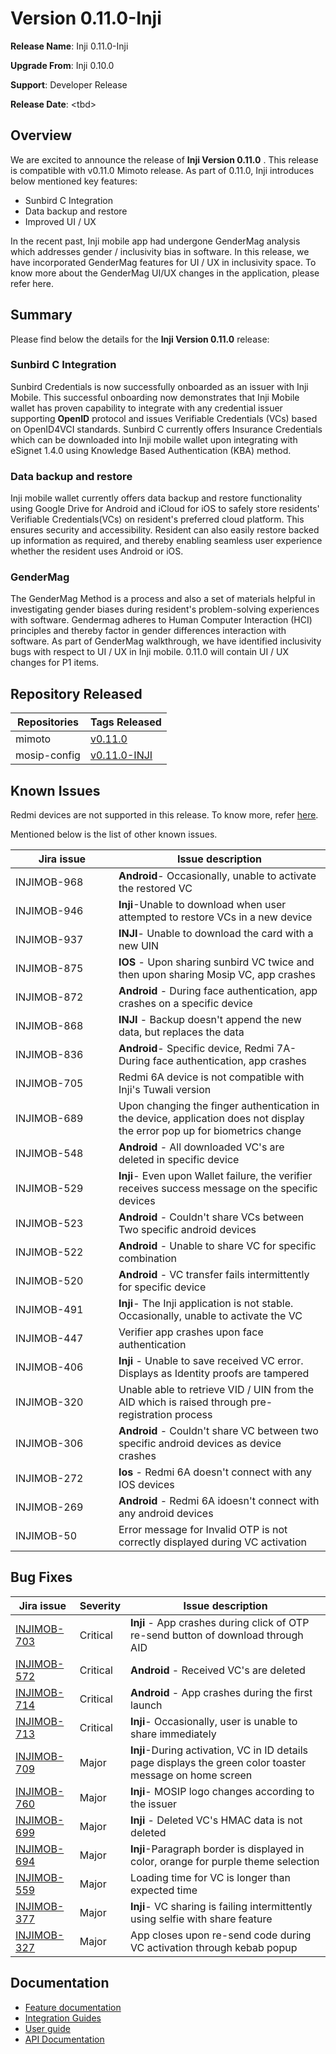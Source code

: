 # Version 0.11.0-Inji

**Release Name**: Inji 0.11.0-Inji

**Upgrade From**: Inji 0.10.0

**Support**: Developer Release

**Release Date**: \<tbd>

## Overview

We are excited to announce the release of **Inji Version 0.11.0** . This release is compatible with v0.11.0 Mimoto release. As part of 0.11.0, Inji introduces below mentioned key features:

* Sunbird C Integration
* Data backup and restore
* Improved UI / UX

In the recent past, Inji mobile app had undergone GenderMag analysis which addresses gender / inclusivity bias in software. In this release, we have incorporated GenderMag features for UI / UX in inclusivity space. To know more about the GenderMag UI/UX changes in the application, please refer here.

## Summary

Please find below the details for the **Inji Version 0.11.0** release:

### Sunbird C Integration

Sunbird Credentials is now successfully onboarded as an issuer with Inji Mobile. This successful onboarding now demonstrates that Inji Mobile wallet has proven capability to integrate with any credential issuer supporting **OpenID** protocol and issues Verifiable Credentials (VCs) based on OpenID4VCI standards. Sunbird C currently offers Insurance Credentials which can be downloaded into Inji mobile wallet upon integrating with eSignet 1.4.0 using Knowledge Based Authentication (KBA) method.

### Data backup and restore

Inji mobile wallet currently offers data backup and restore functionality using Google Drive for Android and iCloud for iOS to safely store residents' Verifiable Credentials(VCs) on resident's preferred cloud platform. This ensures security and accessibility. Resident can also easily restore backed up information as required, and thereby enabling seamless user experience whether the resident uses Android or iOS.

### GenderMag

The GenderMag Method is a process and also a set of materials helpful in investigating gender biases during resident's problem-solving experiences with software. Gendermag adheres to Human Computer Interaction (HCI) principles and thereby factor in gender differences interaction with software. As part of GenderMag walkthrough, we have identified inclusivity bugs with respect to UI / UX in Inji mobile. 0.11.0 will contain UI / UX changes for P1 items.

## Repository Released

| **Repositories** | **Tags Released**                      |
| ---------------- | -------------------------------------- |
| mimoto           | [v0.11.0](version-0.11.0-inji.md)      |
| mosip-config     | [v0.11.0-INJI](version-0.11.0-inji.md) |

## Known Issues

Redmi devices are not supported in this release. To know more, refer [here](https://mosip.atlassian.net/issues/?filter=-4\&jql=labels%20%3D%20redmi%20order%20by%20created%20DESC).

Mentioned below is the list of other known issues.

<table><thead><tr><th width="149">Jira issue</th><th>Issue description</th></tr></thead><tbody><tr><td>INJIMOB-968</td><td><strong>Android</strong>- Occasionally, unable to activate the restored VC</td></tr><tr><td>INJIMOB-946</td><td><strong>Inji</strong>-Unable to download when user attempted to restore VCs in a new device</td></tr><tr><td>INJIMOB-937</td><td><strong>INJI</strong>- Unable to download the card with a new UIN</td></tr><tr><td>INJIMOB-875</td><td><strong>IOS</strong> - Upon sharing sunbird VC twice and then upon sharing Mosip VC, app crashes</td></tr><tr><td>INJIMOB-872</td><td><strong>Android</strong> - During face authentication, app crashes on a specific device</td></tr><tr><td>INJIMOB-868</td><td><strong>INJI</strong> - Backup doesn't append the new data, but replaces the data</td></tr><tr><td>INJIMOB-836</td><td><strong>Android</strong>- Specific device, Redmi 7A- During face authentication, app crashes</td></tr><tr><td>INJIMOB-705</td><td>Redmi 6A device is not compatible with Inji's Tuwali version</td></tr><tr><td>INJIMOB-689</td><td>Upon changing the finger authentication in the device, application does not display the error pop up for biometrics change</td></tr><tr><td>INJIMOB-548</td><td><strong>Android</strong> - All downloaded VC's are deleted in specific device</td></tr><tr><td>INJIMOB-529</td><td><strong>Inji</strong>- Even upon Wallet failure, the verifier receives success message on the specific devices</td></tr><tr><td>INJIMOB-523</td><td><strong>Android</strong> - Couldn't share VCs between Two specific android devices</td></tr><tr><td>INJIMOB-522</td><td><strong>Android</strong> - Unable to share VC for specific combination</td></tr><tr><td>INJIMOB-520</td><td><strong>Android</strong> - VC transfer fails intermittently for specific device</td></tr><tr><td>INJIMOB-491</td><td><strong>Inji</strong>- The Inji application is not stable. Occasionally, unable to activate the VC</td></tr><tr><td>INJIMOB-447</td><td>Verifier app crashes upon face authentication</td></tr><tr><td>INJIMOB-406</td><td><strong>Inji</strong> - Unable to save received VC error. Displays as Identity proofs are tampered</td></tr><tr><td>INJIMOB-320</td><td>Unable able to retrieve VID / UIN from the AID which is raised through pre-registration process</td></tr><tr><td>INJIMOB-306</td><td><strong>Android</strong> - Couldn't share VC between two specific android devices as device crashes</td></tr><tr><td>INJIMOB-272</td><td><strong>Ios</strong> - Redmi 6A doesn't connect with any IOS devices</td></tr><tr><td>INJIMOB-269</td><td><strong>Android</strong> - Redmi 6A idoesn't connect with any android devices</td></tr><tr><td>INJIMOB-50</td><td>Error message for Invalid OTP is not correctly displayed during VC activation</td></tr></tbody></table>

## Bug Fixes

| Jira issue                                                    | Severity | Issue description                                                                                         |
| ------------------------------------------------------------- | -------- | --------------------------------------------------------------------------------------------------------- |
| [INJIMOB-703](https://mosip.atlassian.net/browse/INJIMOB-703) | Critical | **Inji** - App crashes during click of OTP re-send button of download through AID                         |
| [INJIMOB-572](https://mosip.atlassian.net/browse/INJIMOB-572) | Critical | **Android** - Received VC's are deleted                                                                   |
| [INJIMOB-714](https://mosip.atlassian.net/browse/INJIMOB-714) | Critical | **Android** - App crashes during the first launch                                                         |
| [INJIMOB-713](https://mosip.atlassian.net/browse/INJIMOB-713) | Critical | **Inji**- Occasionally, user is unable to share immediately                                               |
| [INJIMOB-709](https://mosip.atlassian.net/browse/INJIMOB-709) | Major    | **Inji**-During activation, VC in ID details page displays the green color toaster message on home screen |
| [INJIMOB-760](https://mosip.atlassian.net/browse/INJIMOB-760) | Major    | **Inji**- MOSIP logo changes according to the issuer                                                      |
| [INJIMOB-699](https://mosip.atlassian.net/browse/INJIMOB-699) | Major    | **Inji** - Deleted VC's HMAC data is not deleted                                                          |
| [INJIMOB-694](https://mosip.atlassian.net/browse/INJIMOB-694) | Major    | **Inji**-Paragraph border is displayed in color, orange for purple theme selection                        |
| [INJIMOB-559](https://mosip.atlassian.net/browse/INJIMOB-559) | Major    | Loading time for VC is longer than expected time                                                          |
| [INJIMOB-377](https://mosip.atlassian.net/browse/INJIMOB-377) | Major    | **Inji**- VC sharing is failing intermittently using selfie with share feature                            |
| [INJIMOB-327](https://mosip.atlassian.net/browse/INJIMOB-327) | Major    | App closes upon re-send code during VC activation through kebab popup                                     |

## Documentation

* [Feature documentation](https://docs.mosip.io/inji/inji-mobile-wallet/overview/features)
* [Integration Guides](https://docs.mosip.io/inji/inji-mobile-wallet/integration-guide)
* [User guide](https://docs.mosip.io/inji/inji-mobile-wallet/end-user-guide)
* [API Documentation](https://github.com/mosip/mimoto/tree/release-0.10.0/docs/postman-collections)
